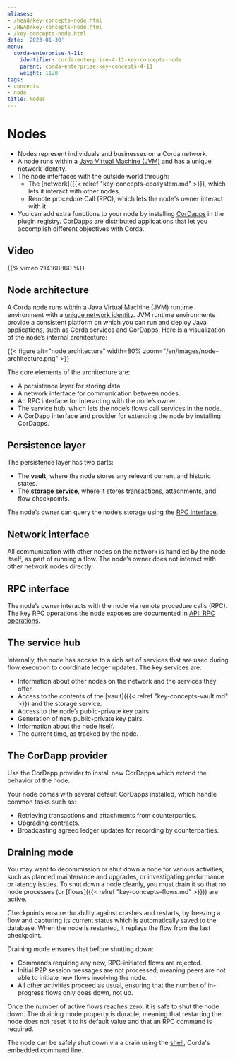```yaml
---
aliases:
- /head/key-concepts-node.html
- /HEAD/key-concepts-node.html
- /key-concepts-node.html
date: '2023-01-30'
menu:
  corda-enterprise-4-11:
    identifier: corda-enterprise-4-11-key-concepts-node
    parent: corda-enterprise-key-concepts-4-11
    weight: 1120
tags:
- concepts
- node
title: Nodes
---
```



# Nodes


* Nodes represent individuals and businesses on a Corda network.
* A node runs within a [Java Virtual Machine (JVM)](https://www.infoworld.com/article/3272244/what-is-the-jvm-introducing-the-java-virtual-machine.html) and has a unique network identity.
* The node interfaces with the outside world through:
  * The [network]({{< relref "key-concepts-ecosystem.md" >}}), which lets it interact with other nodes.
  * Remote procedure Call (RPC), which lets the node's owner interact with it.
* You can add extra functions to your node by installing [CorDapps](cordapps/cordapp-overview.md) in the plugin registry. CorDapps are distributed applications that let you accomplish different objectives with Corda.

## Video

{{% vimeo 214168860 %}}

## Node architecture

A Corda node runs within a Java Virtual Machine (JVM) runtime environment with a [unique network identity](key-concepts-ecosystem.html#node-identities). JVM runtime environments provide a consistent platform on which you can run and deploy Java applications, such as Corda services and
CorDapps. Here is a visualization of the node’s internal architecture:

{{< figure alt="node architecture" width=80% zoom="/en/images/node-architecture.png" >}}

The core elements of the architecture are:

* A persistence layer for storing data.
* A network interface for communication between nodes.
* An RPC interface for interacting with the node’s owner.
* The service hub, which lets the node’s flows call services in the node.
* A CorDapp interface and provider for extending the node by installing CorDapps.

## Persistence layer

The persistence layer has two parts:

* The **vault**, where the node stores any relevant current and historic states.
* The **storage service**, where it stores transactions, attachments, and flow checkpoints.

The node’s owner can query the node’s storage using the [RPC interface](#rpc-interface).

## Network interface

All communication with other nodes on the network is handled by the node itself, as part of running a flow. The
node’s owner does not interact with other network nodes directly.

## RPC interface

The node’s owner interacts with the node via remote procedure calls (RPC). The key RPC operations the node exposes
are documented in [API: RPC operations](api-rpc.md).

## The service hub

Internally, the node has access to a rich set of services that are used during flow execution to coordinate ledger
updates. The key services are:

* Information about other nodes on the network and the services they offer.
* Access to the contents of the [vault]({{< relref "key-concepts-vault.md" >}}) and the storage service.
* Access to the node’s public-private key pairs.
* Generation of new public-private key pairs.
* Information about the node itself.
* The current time, as tracked by the node.

## The CorDapp provider

Use the CorDapp provider to install new CorDapps which extend the behavior of the node.

Your node comes with several default CorDapps installed, which handle common tasks such as:

* Retrieving transactions and attachments from counterparties.
* Upgrading contracts.
* Broadcasting agreed ledger updates for recording by counterparties.

## Draining mode

You may want to decommission or shut down a node for various activities, such as planned maintenance and upgrades, or investigating
performance or latency issues. To shut down a node cleanly, you must drain it so that no node processes (or [flows]({{< relref "key-concepts-flows.md" >}})) are active.

Checkpoints ensure durability against crashes and restarts, by freezing a flow and capturing its current status which is automatically saved to the database. When the node is restarted, it replays the flow from the last checkpoint.

Draining mode ensures that before shutting down:

* Commands requiring any new, RPC-initiated flows are rejected.
* Initial P2P session messages are not processed, meaning peers are not able to initiate new flows involving the node.
* All other activities proceed as usual, ensuring that the number of in-progress flows only goes down, not up.

Once the number of active flows reaches zero, it is safe to shut the node down.
The draining mode property is durable, meaning that restarting the node does not reset it to its default value and that an RPC command is required.

The node can be safely shut down via a drain using the [shell](node/operating/shell.md), Corda's embedded command line.
